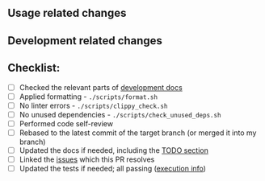 ## Usage related changes

<!-- How the changes from this PR affect users. -->

## Development related changes

<!-- How these changes affect the developers of this project. E.g. changes in dev tools, testing, CI/CD... -->

## Checklist:

- [ ] Checked the relevant parts of [development docs](https://github.com/0xSpaceShard/starknet-devnet-rs/?tab=readme-ov-file#development)
- [ ] Applied formatting - `./scripts/format.sh`
- [ ] No linter errors - `./scripts/clippy_check.sh`
- [ ] No unused dependencies - `./scripts/check_unused_deps.sh`
- [ ] Performed code self-review
- [ ] Rebased to the latest commit of the target branch (or merged it into my branch)
- [ ] Updated the docs if needed, including the [TODO section](https://github.com/0xSpaceShard/starknet-devnet-rs/?tab=readme-ov-file#todo-to-reach-feature-parity-with-the-pythonic-devnet)
- [ ] Linked the [issues](https://github.com/0xSpaceShard/starknet-devnet-rs/issues) which this PR resolves
- [ ] Updated the tests if needed; all passing ([execution info](https://github.com/0xSpaceShard/starknet-devnet-rs/?tab=readme-ov-file#test-execution))

